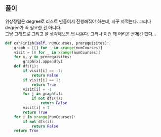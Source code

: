 ## 풀이

위상정렬은 degree로 리스트 만들어서 진행해줘야 하는데, 자꾸 까먹는다. 그러나 degree가 꼭 필요한 건 아니다.  
그냥 그래프로 그리고 잘 생각해보면 답 나온다. 그러나 이건 꽤 어려운 문제긴 했다...


```python
def canFinish(self, numCourses, prerequisites):
    graph = [[] for _ in xrange(numCourses)]
    visit = [0 for _ in xrange(numCourses)]
    for x, y in prerequisites:
        graph[x].append(y)
    def dfs(i):
        if visit[i] == -1:
            return False
        if visit[i] == 1:
            return True
        visit[i] = -1
        for j in graph[i]:
            if not dfs(j):
                return False
        visit[i] = 1
        return True
    for i in xrange(numCourses):
        if not dfs(i):
            return False
    return True
```
